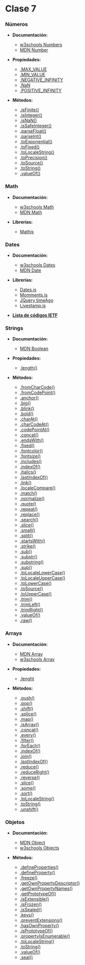 # Clase 7

### Números
- **Documentación:**
  - [w3schools Numbers](http://www.w3schools.com/js/js_numbers.asp)
  - [MDN Number](https://developer.mozilla.org/en-US/docs/Web/JavaScript/Reference/Global_Objects/Number)

- **Propiedades:**
  - [.MAX_VALUE](https://developer.mozilla.org/es/docs/Web/JavaScript/Referencia/Objetos_globales/Number/MAX_VALUE)
  - [.MIN_VALUE](https://developer.mozilla.org/es/docs/Web/JavaScript/Reference/Global_Objects/Number/MIN_VALUE)
  - [.NEGATIVE_INFINITY](https://developer.mozilla.org/es/docs/Web/JavaScript/Referencia/Objetos_globales/Number/NEGATIVE_INFINITY)
  - [.NaN](https://developer.mozilla.org/en-US/docs/Web/JavaScript/Reference/Global_Objects/Number/NaN)
  - [.POSITIVE_INFINITY](https://developer.mozilla.org/en-US/docs/Web/JavaScript/Reference/Global_Objects/Number/POSITIVE_INFINITY)
  
- **Métodos:**
  - [.isFinite()](https://developer.mozilla.org/en-US/docs/Web/JavaScript/Reference/Global_Objects/Number/isFinite)
  - [.isInteger()](https://developer.mozilla.org/en-US/docs/Web/JavaScript/Reference/Global_Objects/Number/isInteger)
  - [.isNaN()](https://developer.mozilla.org/en-US/docs/Web/JavaScript/Reference/Global_Objects/Number/isNaN)
  - [.isSafeInteger()](https://developer.mozilla.org/en-US/docs/Web/JavaScript/Reference/Global_Objects/Number/isSafeInteger)
  - [.parseFloat()](https://developer.mozilla.org/en-US/docs/Web/JavaScript/Reference/Global_Objects/Number/parseFloat)
  - [.parseInt()](https://developer.mozilla.org/en-US/docs/Web/JavaScript/Reference/Global_Objects/Number/parseInt)
  - [.toExponential()](https://developer.mozilla.org/en-US/docs/Web/JavaScript/Reference/Global_Objects/Number/toExponential)
  - [.toFixed()](https://developer.mozilla.org/en-US/docs/Web/JavaScript/Reference/Global_Objects/Number/toFixed)
  - [.toLocaleString()](https://developer.mozilla.org/en-US/docs/Web/JavaScript/Reference/Global_Objects/Number/toLocaleString)
  - [.toPrecision()](https://developer.mozilla.org/en-US/docs/Web/JavaScript/Reference/Global_Objects/Number/toPrecision)
  - [.toSource()](https://developer.mozilla.org/en-US/docs/Web/JavaScript/Reference/Global_Objects/Number/toSource)
  - [.toString()](https://developer.mozilla.org/en-US/docs/Web/JavaScript/Reference/Global_Objects/Number/toString)
  - [.valueOf()](https://developer.mozilla.org/en-US/docs/Web/JavaScript/Reference/Global_Objects/Number/valueOf)


### Math
- **Documentación:**
  - [w3schools Math](http://www.w3schools.com/js/js_math.asp)
  - [MDN Math](https://developer.mozilla.org/en-US/docs/Web/JavaScript/Reference/Global_Objects/Math)

- **Librerías:**
    - [Mathjs](http://mathjs.org/)

### Dates

- **Documentación:**
  - [w3schools Dates](http://www.w3schools.com/js/js_dates.asp)
  - [MDN Date](https://developer.mozilla.org/en-US/docs/Web/JavaScript/Reference/Global_Objects/Date)

- **Librerías:**
    - [Dates.js](http://www.datejs.com/)
    - [Momments.js](http://momentjs.com/timezone/)
    - [JQuery timeAgo](http://timeago.yarp.com/)
    - [Livestamp.js](https://mattbradley.github.io/livestampjs/)

- **[Lista de códigos IETF](http://www.iana.org/assignments/language-subtag-registry/language-subtag-registry)**

### Strings
- **Documentación:**
  - [MDN Boolean](https://developer.mozilla.org/en-US/docs/Web/JavaScript/Reference/Global_Objects/Boolean)


- **Propiedades:**
  - [.length()](https://developer.mozilla.org/es/docs/Web/JavaScript/Referencia/Objetos_globales/String/length)

- **Métodos:**
  - [.fromCharCode()](https://developer.mozilla.org/es/docs/Web/JavaScript/Referencia/Objetos_globales/String/fromCharCode)
  - [.fromCodePoint()](https://developer.mozilla.org/es/docs/Web/JavaScript/Referencia/Objetos_globales/String/fromCodePoint)
  - [.anchor()](https://developer.mozilla.org/es/docs/Web/JavaScript/Referencia/Objetos_globales/String/anchor)
  - [.big()](https://developer.mozilla.org/es/docs/Web/JavaScript/Referencia/Objetos_globales/String/big)
  - [.blink()](https://developer.mozilla.org/es/docs/Web/JavaScript/Referencia/Objetos_globales/String/blink)
  - [.bold()](https://developer.mozilla.org/es/docs/Web/JavaScript/Referencia/Objetos_globales/String/bold)
  - [.charAt()](https://developer.mozilla.org/es/docs/Web/JavaScript/Referencia/Objetos_globales/String/charAt)
  - [.charCodeAt()](https://developer.mozilla.org/es/docs/Web/JavaScript/Referencia/Objetos_globales/String/charCodeAt)
  - [.codePointAt()](https://developer.mozilla.org/es/docs/Web/JavaScript/Reference/Global_Objects/String/codePointAt)
  - [.concat()](https://developer.mozilla.org/es/docs/Web/JavaScript/Referencia/Objetos_globales/String/concat)
  - [.endsWith()](https://developer.mozilla.org/es/docs/Web/JavaScript/Reference/Global_Objects/String/endsWith)
  - [.fixed()](https://developer.mozilla.org/es/docs/Web/JavaScript/Referencia/Objetos_globales/String/fixed)
  - [.fontcolor()](https://developer.mozilla.org/es/docs/Web/JavaScript/Reference/Global_Objects/String/fontcolor)
  - [.fontsize()](https://developer.mozilla.org/es/docs/Web/JavaScript/Reference/Global_Objects/String/fontsize)
  - [.includes()](https://developer.mozilla.org/es/docs/Web/JavaScript/Reference/Global_Objects/String/includes)
  - [.indexOf()](https://developer.mozilla.org/es/docs/Web/JavaScript/Referencia/Objetos_globales/String/indexOf)
  - [.italics()](https://developer.mozilla.org/es/docs/Web/JavaScript/Referencia/Objetos_globales/String/italics)
  - [.lastIndexOf()](https://developer.mozilla.org/es/docs/Web/JavaScript/Referencia/Objetos_globales/String/lastIndexOf)
  - [.link()](https://developer.mozilla.org/es/docs/Web/JavaScript/Referencia/Objetos_globales/String/link)
  - [.localeCompare()](https://developer.mozilla.org/es/docs/Web/JavaScript/Reference/Global_Objects/String/localeCompare)
  - [.match()](https://developer.mozilla.org/es/docs/Web/JavaScript/Referencia/Objetos_globales/String/match)
  - [.normalize()](https://developer.mozilla.org/es/docs/Web/JavaScript/Reference/Global_Objects/String/normalize)
  - [.quote()](https://developer.mozilla.org/es/docs/Web/JavaScript/Reference/Global_Objects/String/quote)
  - [.repeat()](https://developer.mozilla.org/es/docs/Web/JavaScript/Referencia/Objetos_globales/String/repeat)
  - [.replace()](https://developer.mozilla.org/es/docs/Web/JavaScript/Referencia/Objetos_globales/String/replace)
  - [.search()](https://developer.mozilla.org/es/docs/Web/JavaScript/Referencia/Objetos_globales/String/search)
  - [.slice()](https://developer.mozilla.org/es/docs/Web/JavaScript/Referencia/Objetos_globales/String/slice)
  - [.small()](https://developer.mozilla.org/es/docs/Web/JavaScript/Referencia/Objetos_globales/String/small)
  - [.split()](https://developer.mozilla.org/es/docs/Web/JavaScript/Referencia/Objetos_globales/String/split)
  - [.startsWith()](https://developer.mozilla.org/es/docs/Web/JavaScript/Referencia/Objetos_globales/String/startsWith)
  - [.strike()](https://developer.mozilla.org/es/docs/Web/JavaScript/Referencia/Objetos_globales/String/strike)
  - [.sub()](https://developer.mozilla.org/es/docs/Web/JavaScript/Referencia/Objetos_globales/String/sub)
  - [.substr()](https://developer.mozilla.org/es/docs/Web/JavaScript/Referencia/Objetos_globales/String/substr)
  - [.substring()](https://developer.mozilla.org/es/docs/Web/JavaScript/Referencia/Objetos_globales/String/substring)
  - [.sup()](https://developer.mozilla.org/es/docs/Web/JavaScript/Referencia/Objetos_globales/String/sup)
  - [.toLocaleLowerCase()](https://developer.mozilla.org/es/docs/Web/JavaScript/Reference/Global_Objects/String/toLocaleLowerCase)
  - [.toLocaleUpperCase()](https://developer.mozilla.org/es/docs/Web/JavaScript/Reference/Global_Objects/String/toLocaleUpperCase)
  - [.toLowerCase()](https://developer.mozilla.org/es/docs/Web/JavaScript/Referencia/Objetos_globales/String/toLowerCase)
  - [.toSource()](https://developer.mozilla.org/es/docs/Web/JavaScript/Reference/Global_Objects/String/toSource)
  - [.toUpperCase()](https://developer.mozilla.org/es/docs/Web/JavaScript/Referencia/Objetos_globales/String/toUpperCase)
  - [.trim()](https://developer.mozilla.org/es/docs/Web/JavaScript/Referencia/Objetos_globales/String/Trim)
  - [.trimLeft()](https://developer.mozilla.org/es/docs/Web/JavaScript/Reference/Global_Objects/String/TrimLeft)
  - [.trimRight()](https://developer.mozilla.org/es/docs/Web/JavaScript/Reference/Global_Objects/String/TrimRight)
  - [.valueOf()](https://developer.mozilla.org/es/docs/Web/JavaScript/Referencia/Objetos_globales/String/valueOf)
  - [.raw()](https://developer.mozilla.org/es/docs/Web/JavaScript/Reference/Global_Objects/String/raw)


### Arrays

- **Documentación:**
  - [MDN Array](https://developer.mozilla.org/en-US/docs/Web/JavaScript/Reference/Global_Objects/Array)
  - [w3schools Array](http://www.w3schools.com/js/js_arrays.asp)

- **Propiedades:**
  - [.lenght](https://developer.mozilla.org/en-US/docs/Web/JavaScript/Reference/Global_Objects/Array/length)
  
- **Métodos:**
  - [.push()](https://developer.mozilla.org/es/docs/Web/JavaScript/Referencia/Objetos_globales/Array/push)
  - [.pop()](https://developer.mozilla.org/es/docs/Web/JavaScript/Referencia/Objetos_globales/Array/pop)
  - [.shift()](https://developer.mozilla.org/es/docs/Web/JavaScript/Referencia/Objetos_globales/Array/shift)
  - [.splice()](https://developer.mozilla.org/es/docs/Web/JavaScript/Referencia/Objetos_globales/Array/splice)
  - [.map()](https://developer.mozilla.org/es/docs/Web/JavaScript/Referencia/Objetos_globales/Array/map)
  - [.isArray()](https://developer.mozilla.org/es/docs/Web/JavaScript/Referencia/Objetos_globales/Array/isArray)
  - [.concat()](https://developer.mozilla.org/es/docs/Web/JavaScript/Referencia/Objetos_globales/Array/concat)
  - [.every()](https://developer.mozilla.org/es/docs/Web/JavaScript/Reference/Global_Objects/Array/every)
  - [.filter()](https://developer.mozilla.org/es/docs/Web/JavaScript/Referencia/Objetos_globales/Array/filter)
  - [.forEach()](https://developer.mozilla.org/es/docs/Web/JavaScript/Referencia/Objetos_globales/Array/forEach)
  - [.indexOf()](https://developer.mozilla.org/es/docs/Web/JavaScript/Referencia/Objetos_globales/Array/indexOf)
  - [.join()](https://developer.mozilla.org/es/docs/Web/JavaScript/Referencia/Objetos_globales/Array/join)
  - [.lastIndexOf()](https://developer.mozilla.org/en-US/docs/Web/JavaScript/Reference/Global_Objects/Array/lastIndexOf)
  - [.reduce()](https://developer.mozilla.org/en-US/docs/Web/JavaScript/Reference/Global_Objects/Array/Reduce)
  - [.reduceRight()](https://developer.mozilla.org/en-US/docs/Web/JavaScript/Reference/Global_Objects/Array/ReduceRight)
  - [.reverse()](https://developer.mozilla.org/en-US/docs/Web/JavaScript/Reference/Global_Objects/Array/reverse)
  - [.slice()](https://developer.mozilla.org/en-US/docs/Web/JavaScript/Reference/Global_Objects/Array/slice)
  - [.some()](https://developer.mozilla.org/en-US/docs/Web/JavaScript/Reference/Global_Objects/Array/some)
  - [.sort()](https://developer.mozilla.org/en-US/docs/Web/JavaScript/Reference/Global_Objects/Array/sort)
  - [.toLocaleString()](https://developer.mozilla.org/en-US/docs/Web/JavaScript/Reference/Global_Objects/Array/toLocaleString)
  - [.toString()](https://developer.mozilla.org/en-US/docs/Web/JavaScript/Reference/Global_Objects/Array/toString)
  - [.unshift()](https://developer.mozilla.org/en-US/docs/Web/JavaScript/Reference/Global_Objects/Array/unshift)

### Objetos

- **Documentación:**
  - [MDN Object](https://developer.mozilla.org/en-US/docs/Web/JavaScript/Reference/Global_Objects/Object)
  - [w3schools Objects](http://www.w3schools.com/js/js_objects.asp)

- **Métodos:**
  - [.defineProperties()](https://developer.mozilla.org/es/docs/Web/JavaScript/Referencia/Objetos_globales/Object/defineProperties)
  - [.defineProperty()](https://developer.mozilla.org/es/docs/Web/JavaScript/Referencia/Objetos_globales/Object/defineProperty)
  - [.freeze()](https://developer.mozilla.org/es/docs/Web/JavaScript/Referencia/Objetos_globales/Object/freeze)
  - [.getOwnPropertyDescriptor()](https://developer.mozilla.org/es/docs/Web/JavaScript/Referencia/Objetos_globales/Object/getOwnPropertyDescriptor)
  - [.getOwnPropertyNames()](https://developer.mozilla.org/es/docs/Web/JavaScript/Referencia/Objetos_globales/Object/getOwnPropertyNames)
  - [.getPrototypeOf()](https://developer.mozilla.org/es/docs/Web/JavaScript/Referencia/Objetos_globales/Object/getPrototypeOf)
  - [.isExtensible()](https://developer.mozilla.org/es/docs/Web/JavaScript/Referencia/Objetos_globales/Object/isExtensible)
  - [.isFrozen()](https://developer.mozilla.org/es/docs/Web/JavaScript/Referencia/Objetos_globales/Object/isFrozen)
  - [.isSealed()](https://developer.mozilla.org/es/docs/Web/JavaScript/Reference/Global_Objects/Object/isSealed)
  - [.keys()](https://developer.mozilla.org/en-US/docs/Web/JavaScript/Reference/Global_Objects/Object/keys)
  - [.preventExtensions()](https://developer.mozilla.org/en-US/docs/Web/JavaScript/Reference/Global_Objects/Object/preventExtensions)
  - [.hasOwnProperty()](https://developer.mozilla.org/en-US/docs/Web/JavaScript/Reference/Global_Objects/Object/hasOwnProperty)
  - [.isPrototypeOf()](https://developer.mozilla.org/en-US/docs/Web/JavaScript/Reference/Global_Objects/Object/isPrototypeOf)
  - [.propertyIsEnumerable()](https://developer.mozilla.org/en-US/docs/Web/JavaScript/Reference/Global_Objects/Object/propertyIsEnumerable)
  - [.toLocaleString()](https://developer.mozilla.org/en-US/docs/Web/JavaScript/Reference/Global_Objects/Object/toLocaleString)
  - [.toString()](https://developer.mozilla.org/en-US/docs/Web/JavaScript/Reference/Global_Objects/Object/toString)
  - [.valueOf()](https://developer.mozilla.org/en-US/docs/Web/JavaScript/Reference/Global_Objects/Object/valueOf)
  - [.seal()](https://developer.mozilla.org/en-US/docs/Web/JavaScript/Reference/Global_Objects/Object/seal)
